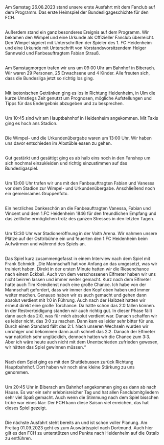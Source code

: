 Am Samstag 26.08.2023 stand unsere erste Ausfahrt mit dem Fanclub auf dem Programm. Das erste Heimspiel der Bundesligageschichte für den FCH.

\
Außerdem stand ein ganz besonderes Ereignis auf dem Programm. Wir bekamen den Wimpel und eine Urkunde als Offizieller Fanclub überreicht. Den Wimpel signiert mit Unterschriften der Spieler des 1. FC Heidenheim und eine Urkunde mit Unterschrift von Vorstandsvorsitzendem Holger Sannwald und Fanbeauftragtem Fabian Strauß.

\
Am Samstagmorgen trafen wir uns um 09:00 Uhr am Bahnhof in Biberach. Wir waren 29 Personen, 25 Erwachsene und 4 Kinder. Alle freuten sich, dass die Bundesliga jetzt so richtig los ging.

\
Mit isotonischen Getränken ging es los in Richtung Heidenheim, in Ulm die kurze Umstiegs Zeit genutzt um Prognosen, mögliche Aufstellungen und Tipps für das Endergebnis abzugeben und zu besprechen.

\
Um 10:45 sind wir am Hauptbahnhof in Heidenheim angekommen. Mit Taxis ging es hoch ans Stadion.

\
Die Wimpel- und die Urkundenübergabe waren um 13:00 Uhr. Wir haben uns davor entschieden im Albstüble essen zu gehen.

\
Gut gestärkt und gesättigt ging es ab halb eins noch in den Fanshop um sich nochmal einzukleiden und richtig einzustimmen auf das Bundesligaspiel.

\
Um 13:00 Uhr trafen wir uns mit den Fanbeauftragten Fabian und Vanessa vor dem Stadion zur Wimpel- und Urkundenübergabe. Anschließend noch ein gemeinsames Gruppenfoto.

\
Ein herzliches Dankeschön an die Fanbeauftragten Vanessa, Fabian und Vincent und dem 1.FC Heidenheim 1846 für den freundlichen Empfang und das zeitliche ermöglichen trotz des ganzen Stresses in den letzten Tagen.

\
Um 13:30 Uhr war Stadioneröffnung in der Voith Arena. Wir nahmen unsere Plätze auf der Osttribühne ein und feuerten den 1.FC Heidenheim beim Aufwärmen und während des Spiels an.

\
Das Spiel kurz zusammengefasst in einem Interview nach dem Spiel mit Frank Schmidt:
„Die Mannschaft hat von Anfang an das umgesetzt, was wir trainiert haben. Direkt in der ersten Minute hatten wir die Riesenchance nach einem Eckball. Auch von dem verschossenen Elfmeter haben wir uns nicht beirren lassen und immer weiter gemacht. Kurz nach dem Elfmeter hatte auch Tim Kleindienst noch eine große Chance. Ich habe von der Mannschaft gefordert, dass wir immer den Kopf oben haben und immer weiter machen. Genauso haben wir es auch gemacht und gehen dann absolut verdient mit 1:0 in Führung. Auch nach der Halbzeit hatten wir erneut direkt eine große Torchance. Da hätte schon das 2:0 fallen können. In der Restverteidigung standen wir auch richtig gut. In dieser Phase fällt dann auch das 2:0, was für mich absolut verdient war. Danach schaffen wir es leider nicht, das 3:0 zu machen. Dann kam es leider sehr bitter für uns. Durch einen Standard fällt das 2:1. Nach unseren Wechseln wurden wir unruhiger und bekommen dann auch schnell das 2:2. Danach der Elfmeter war natürlich sehr unglücklich, dennoch hatten wir die Chance zum 3:3. Aber ich wäre heute auch nicht mit dem Unentschieden zufrieden gewesen, wir hätten das Spiel gewinnen müssen.“

\
Nach dem Spiel ging es mit den Shuttlebussen zurück Richtung Hauptbahnhof. Dort haben wir noch eine kleine Stärkung zu uns genommen.

\
Um 20:45 Uhr in Biberach am Bahnhof angekommen ging es dann ab nach Hause. Es war ein sehr erlebnisreicher Tag und hat allen Fanclubmitgliedern sehr viel Spaß gemacht. Auch wenn die Stimmung nach dem Spiel bisschen trübe war eines klar: Der FCH kann diese Saison viel erreichen, das hat dieses Spiel gezeigt.

\
Die nächste Ausfahrt steht bereits an und ist schon voller Planung. Am Freitag 01.09.2023 geht es zum Auswärtsspiel nach Dortmund. Auch hier gilt es den FCH zu unterstützen und Punkte nach Heidenheim auf die Ostalb zu entführen.